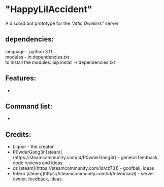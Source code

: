 # "HappyLilAccident" 
A discord bot prototype for the *"Attic Dwellers"* server

## dependencies:
language - python 3.11  
modules - in dependencies.txt  
to install the modules: pip install -r dependencies.txt  

## Features:
<ul>
<li>  </li>
</ul>

## Command list:
<ul>
<li>  </li>
</ul>

## Credits:
<ul>
<li> Liquor - the creator </li>
<li> P0wderGang3r 
[steam](https://steamcommunity.com/id/P0wderGang3r)
- general feedback, code reviews and ideas</li>
<li> cz 
[steam](https://steamcommunity.com/id/cz731)
-  goofball, ideas</li>
<li> !nfern
[steam](https://steamcommunity.com/id/folwboiard)
-  server owner, feedback, ideas</li>
</ul>

